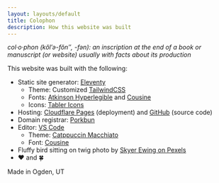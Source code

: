 ```yaml
---
layout: layouts/default
title: Colophon
description: How this website was built
---
```


*col·​o·​phon (kŏl′ə-fŏn″, -fən): an inscription at the end of a book or manuscript (or website) usually with facts about its production*

This website was built with the following:

* Static site generator: [Eleventy](https://www.11ty.dev)
  * Theme: Customized [TailwindCSS](https://www.tailwindcss.com)
  * Fonts: [Atkinson Hyperlegible](https://fonts.google.com/specimen/Atkinson+Hyperlegible/) and [Cousine](https://fonts.google.com/specimen/Cousine)
  * Icons: [Tabler Icons](https://tabler.io/icons)
* Hosting: [Cloudflare Pages](https://pages.cloudflare.com/) (deployment) and [GitHub](https://github.com/sphars/spencerharston.com) (source code)
* Domain registrar: [Porkbun](https://porkbun.com)
* Editor: [VS Code](https://code.visualstudio.com) 
  * Theme: [Catppuccin Macchiato](https://marketplace.visualstudio.com/items?itemName=Catppuccin.catppuccin-vsc)
  * Font: [Cousine](https://fonts.google.com/specimen/Cousine)
* Fluffy bird sitting on twig photo by [Skyer Ewing on Pexels](https://www.pexels.com/photo/fluffy-bird-sitting-on-twig-4756803/)
* ❤ and 🍀

Made in Ogden, UT